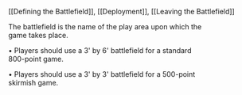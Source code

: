 [[Defining the Battlefield]], [[Deployment]], [[Leaving the Battlefield]]

The battlefield is the name of the play area upon which the  
game takes place.

• Players should use a 3' by 6' battlefield for a standard  
800-point game.

• Players should use a 3' by 3' battlefield for a 500-point  
skirmish game.  

